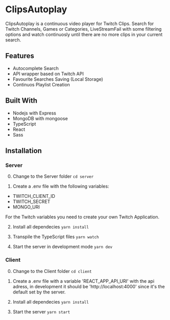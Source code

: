 # ClipsAutoplay

ClipsAutoplay is a continuous video player for Twitch Clips.
Search for Twitch Channels, Games or Categories, LiveStreamFail with some filtering options and watch continuosly until there are no more clips in your current search.

## Features

- Autocomplete Search
- API wrapper based on Twitch API
- Favourite Searches Saving (Local Storage)
- Continuos Playlist Creation

## Built With

- Nodejs with Express
- MongoDB with mongoose
- TypeScript
- React
- Sass

## Installation

### Server

0. Change to the Server folder
   `cd server`

1. Create a .env file with the following variables:

- TWITCH_CLIENT_ID
- TWITCH_SECRET
- MONGO_URI

For the Twitch variables you need to create your own Twitch Application.

2. Install all dependecies
   `yarn install`

3. Transpile the TypeScript files
   `yarn watch`

4. Start the server in development mode
   `yarn dev`

### Client

0. Change to the Client folder
   `cd client`

1. Create a .env file with a variable 'REACT_APP_API_URI' with the api adress, in development it should be 'http://localhost:4000' since it's the default set by the server.

2. Install all dependecies
   `yarn install`

3. Start the server
   `yarn start`
